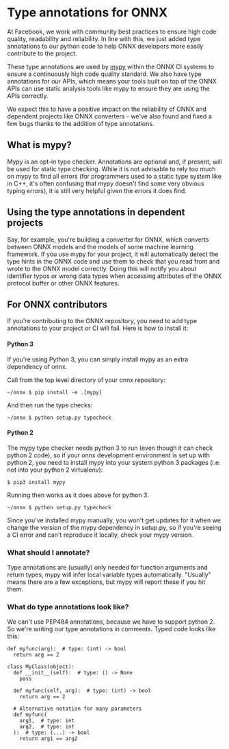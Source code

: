 <!--- SPDX-License-Identifier: Apache-2.0 -->

# Type annotations for ONNX

At Facebook, we work with community best practices to ensure high code quality, readability and reliability. In line with this, we just added type annotations to our python code to help ONNX developers more easily contribute to the project.

These type annotations are used by [mypy](https://github.com/python/mypy) within the ONNX CI systems to ensure a continuously high code quality standard.
We also have type annotations for our APIs, which means your tools built on top of the ONNX APIs can use static analysis tools like mypy to ensure they are using the APIs correctly.

We expect this to have a positive impact on the reliability of ONNX and dependent projects like ONNX converters - we've also found and fixed a few bugs thanks to the addition of type annotations.

## What is mypy?
Mypy is an opt-in type checker. Annotations are optional and, if present, will be used for static type checking. While it is not advisable to rely too much on mypy to find all errors (for programmers used to a static type system like in C++, it's often confusing that mypy doesn't find some very obvious typing errors), it is still very helpful given the errors it does find.

## Using the type annotations in dependent projects
Say, for example, you're building a converter for ONNX, which converts between ONNX models and the models of some machine learning framework. If you use mypy for your project, it will automatically detect the type hints in the ONNX code and use them to check that you read from and wrote to the ONNX model correctly. Doing this will notify you about identifier typos or wrong data types when accessing attributes of the ONNX protocol buffer or other ONNX features.

## For ONNX contributors
If you're contributing to the ONNX repository, you need to add type annotations to your project or CI will fail. Here is how to install it:

#### Python 3
If you're using Python 3, you can simply install mypy as an extra dependency of onnx.

Call from the top level directory of your onnx repository:

    ~/onnx $ pip install -e .[mypy]

And then run the type checks:

    ~/onnx $ python setup.py typecheck

#### Python 2
The mypy type checker needs python 3 to run (even though it can check python 2 code), so if your onnx development environment is set up with python 2, you need to install mypy into your system python 3 packages (i.e. not into your python 2 virtualenv):

    $ pip3 install mypy

Running then works as it does above for python 3.

    ~/onnx $ python setup.py typecheck

Since you've installed mypy manually, you won't get updates for it when we change the version of the mypy dependency in setup.py, so if you're seeing a CI error and can't reproduce it locally, check your mypy version.

### What should I annotate?

Type annotations are (usually) only needed for function arguments and return types, mypy will infer local variable types automatically. "Usually" means there are a few exceptions, but mypy will report these if you hit them.

### What do type annotations look like?
We can't use PEP484 annotations, because we have to support python 2. So we're writing our type annotations in comments. Typed code looks like this:

    def myfunc(arg):  # type: (int) -> bool
      return arg == 2

    class MyClass(object):
      def __init__(self):  # type: () -> None
        pass

      def myfunc(self, arg):  # type: (int) -> bool
        return arg == 2

      # Alternative notation for many parameters
      def myfunc(
        arg1,  # type: int
        arg2,  # type: int
      ):  # type: (...) -> bool
        return arg1 == arg2
